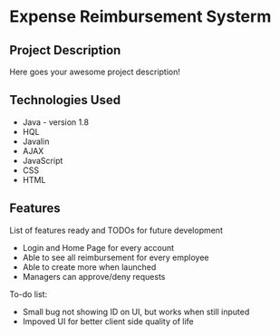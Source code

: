 # Expense Reimbursement Systerm

## Project Description

Here goes your awesome project description!

## Technologies Used

* Java - version 1.8
* HQL
* Javalin
* AJAX
* JavaScript
* CSS
* HTML

## Features

List of features ready and TODOs for future development
* Login and Home Page for every account
* Able to see all reimbursement for every employee
* Able to create more when launched
* Managers can approve/deny requests

To-do list:
* Small bug not showing ID on UI, but works when still inputed
* Impoved UI for better client side quality of life




